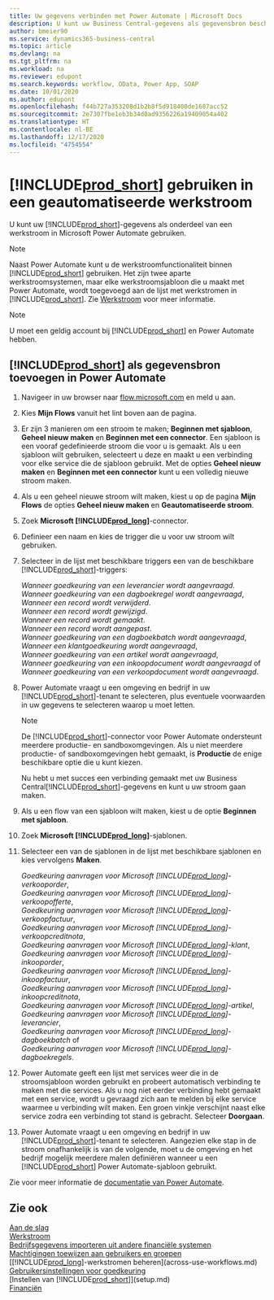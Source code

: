 ```yaml
---
title: Uw gegevens verbinden met Power Automate | Microsoft Docs
description: U kunt uw Business Central-gegevens als gegevensbron beschikbaar maken en een OData-URL van uw webservices opgeven om een geautomatiseerde werkstroom te maken.
author: bmeier90
ms.service: dynamics365-business-central
ms.topic: article
ms.devlang: na
ms.tgt_pltfrm: na
ms.workload: na
ms.reviewer: edupont
ms.search.keywords: workflow, OData, Power App, SOAP
ms.date: 10/01/2020
ms.author: edupont
ms.openlocfilehash: f44b727a353208d1b2b8f5d918400de1687acc52
ms.sourcegitcommit: 2e7307fbe1eb3b34d0ad9356226a19409054a402
ms.translationtype: HT
ms.contentlocale: nl-BE
ms.lasthandoff: 12/17/2020
ms.locfileid: "4754554"
---
```

# <a name="using-prod_short-in-an-automated-workflow"></a>[!INCLUDE[prod_short](includes/prod_short.md)] gebruiken in een geautomatiseerde werkstroom

U kunt uw [!INCLUDE[prod_short](includes/prod_short.md)]-gegevens als onderdeel van een werkstroom in Microsoft Power Automate gebruiken.

> [!NOTE]
> Naast Power Automate kunt u de werkstroomfunctionaliteit binnen [!INCLUDE[prod_short](includes/prod_short.md)] gebruiken. Het zijn twee aparte werkstroomsystemen, maar elke werkstroomsjabloon die u maakt met Power Automate, wordt toegevoegd aan de lijst met werkstromen in [!INCLUDE[prod_short](includes/prod_short.md)]. Zie [Werkstroom](across-workflow.md) voor meer informatie.  

> [!NOTE]  
> U moet een geldig account bij [!INCLUDE[prod_short](includes/prod_short.md)] en Power Automate hebben.  

## <a name="to-add-prod_short-as-a-data-source-in-power-automate"></a>[!INCLUDE[prod_short](includes/prod_short.md)] als gegevensbron toevoegen in Power Automate

1. Navigeer in uw browser naar [flow.microsoft.com](https://flow.microsoft.com) en meld u aan.
2. Kies **Mijn Flows** vanuit het lint boven aan de pagina.
3. Er zijn 3 manieren om een stroom te maken; **Beginnen met sjabloon**, **Geheel nieuw maken** en **Beginnen met een connector**. Een sjabloon is een vooraf gedefinieerde stroom die voor u is gemaakt. Als u een sjabloon wilt gebruiken, selecteert u deze en maakt u een verbinding voor elke service die de sjabloon gebruikt. Met de opties **Geheel nieuw maken** en **Beginnen met een connector** kunt u een volledig nieuwe stroom maken.
4. Als u een geheel nieuwe stroom wilt maken, kiest u op de pagina **Mijn Flows** de opties **Geheel nieuw maken** en **Geautomatiseerde stroom**.
5. Zoek **Microsoft [!INCLUDE[prod_long](includes/prod_long.md)]**-connector.
6. Definieer een naam en kies de trigger die u voor uw stroom wilt gebruiken.
7. Selecteer in de lijst met beschikbare triggers een van de beschikbare [!INCLUDE[prod_short](includes/prod_short.md)]-triggers:  

    *Wanneer goedkeuring van een leverancier wordt aangevraagd*.  
    *Wanneer goedkeuring van een dagboekregel wordt aangevraagd*,  
    *Wanneer een record wordt verwijderd*.  
    *Wanneer een record wordt gewijzigd*.  
    *Wanneer een record wordt gemaakt*.  
    *Wanneer een record wordt aangepast*.  
    *Wanneer goedkeuring van een dagboekbatch wordt aangevraagd*,  
    *Wanneer een klantgoedkeuring wordt aangevraagd*,  
    *Wanneer goedkeuring van een artikel wordt aangevraagd*,  
    *Wanneer goedkeuring van een inkoopdocument wordt aangevraagd* of  
    *Wanneer goedkeuring van een verkoopdocument wordt aangevraagd*.

8. Power Automate vraagt u een omgeving en bedrijf in uw [!INCLUDE[prod_short](includes/prod_short.md)]-tenant te selecteren, plus eventuele voorwaarden in uw gegevens te selecteren waarop u moet letten.

    > [!NOTE]
    > De [!INCLUDE[prod_short](includes/prod_short.md)]-connector voor Power Automate ondersteunt meerdere productie- en sandboxomgevingen. Als u niet meerdere productie- of sandboxomgevingen hebt gemaakt, is **Productie** de enige beschikbare optie die u kunt kiezen.  

    Nu hebt u met succes een verbinding gemaakt met uw Business Central[!INCLUDE[prod_short](includes/prod_short.md)]-gegevens en kunt u uw stroom gaan maken.

9. Als u een flow van een sjabloon wilt maken, kiest u de optie **Beginnen met sjabloon**.
10. Zoek **Microsoft [!INCLUDE[prod_long](includes/prod_long.md)]**-sjablonen.
11. Selecteer een van de sjablonen in de lijst met beschikbare sjablonen en kies vervolgens **Maken**.  

    *Goedkeuring aanvragen voor Microsoft [!INCLUDE[prod_long](includes/prod_long.md)]-verkooporder*,  
    *Goedkeuring aanvragen voor Microsoft [!INCLUDE[prod_long](includes/prod_long.md)]-verkoopofferte*,  
    *Goedkeuring aanvragen voor Microsoft [!INCLUDE[prod_long](includes/prod_long.md)]-verkoopfactuur*,  
    *Goedkeuring aanvragen voor Microsoft [!INCLUDE[prod_long](includes/prod_long.md)]-verkoopcreditnota*,  
    *Goedkeuring aanvragen voor Microsoft [!INCLUDE[prod_long](includes/prod_long.md)]-klant*,  
    *Goedkeuring aanvragen voor Microsoft [!INCLUDE[prod_long](includes/prod_long.md)]-inkooporder*,  
    *Goedkeuring aanvragen voor Microsoft [!INCLUDE[prod_long](includes/prod_long.md)]-inkoopfactuur*,  
    *Goedkeuring aanvragen voor Microsoft [!INCLUDE[prod_long](includes/prod_long.md)]-inkoopcreditnota*,  
    *Goedkeuring aanvragen voor Microsoft [!INCLUDE[prod_long](includes/prod_long.md)]-artikel*,  
    *Goedkeuring aanvragen voor Microsoft [!INCLUDE[prod_long](includes/prod_long.md)]-leverancier*,  
    *Goedkeuring aanvragen voor Microsoft [!INCLUDE[prod_long](includes/prod_long.md)]-dagboekbatch* of    
    *Goedkeuring aanvragen voor Microsoft [!INCLUDE[prod_long](includes/prod_long.md)]-dagboekregels*.  
12. Power Automate geeft een lijst met services weer die in de stroomsjabloon worden gebruikt en probeert automatisch verbinding te maken met die services. Als u nog niet eerder verbinding hebt gemaakt met een service, wordt u gevraagd zich aan te melden bij elke service waarmee u verbinding wilt maken. Een groen vinkje verschijnt naast elke service zodra een verbinding tot stand is gebracht. Selecteer **Doorgaan**.
13. Power Automate vraagt u een omgeving en bedrijf in uw [!INCLUDE[prod_short](includes/prod_short.md)]-tenant te selecteren. Aangezien elke stap in de stroom onafhankelijk is van de volgende, moet u de omgeving en het bedrijf mogelijk meerdere malen definiëren wanneer u een [!INCLUDE[prod_short](includes/prod_short.md)] Power Automate-sjabloon gebruikt.

Zie voor meer informatie de [documentatie van Power Automate](/power-automate/getting-started).

## <a name="see-also"></a>Zie ook

[Aan de slag](product-get-started.md)  
[Werkstroom](across-workflow.md)  
[Bedrijfsgegevens importeren uit andere financiële systemen](across-import-data-configuration-packages.md)  
[Machtigingen toewijzen aan gebruikers en groepen](ui-define-granular-permissions.md)  
[[!INCLUDE[prod_long](includes/prod_long.md)]-werkstromen beheren](across-use-workflows.md)  
[Gebruikersinstellingen voor goedkeuring](across-how-to-set-up-approval-users.md)  
[Instellen van [!INCLUDE[prod_short](includes/prod_short.md)]](setup.md)  
[Financiën](finance.md)  
